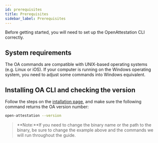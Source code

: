 ```yaml
---
id: prerequisites
title: Prerequisites
sidebar_label: Prerequisites
---
```


Before getting started, you will need to set up the OpenAttestation CLI correctly. 

## System requirements
The OA commands are compatible with UNIX-based operating systems (e.g. Linux or iOS). If your computer is running on the Windows operating system, you need to adjust some commands into Windows equivalent.

## Installing OA CLI and checking the version
Follow the steps on the [intallation page](/docs/developer-section/libraries/remote-files/open-attestation-cli), and make sure the following command returns the OA version number:

```bash
open-attestation --version
```

>**Note:**If you need to change the binary name or the path to the binary, be sure to change the example above and the commands we will run throughout the guide.
